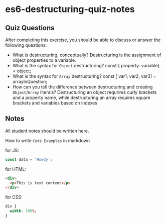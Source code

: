 # es6-destructuring-quiz-notes

## Quiz Questions

After completing this exercise, you should be able to discuss or answer the following questions:

- What is destructuring, conceptually?
  Destructuring is the assignment of object properties to a variable.
- What is the syntax for `Object` destructuring?
  const { property: variable} = object;
- What is the syntax for `Array` destructuring?
  const [ var1, var2, var3] = arrayInQuestion;
- How can you tell the difference between destructuring and creating `Object`/`Array` literals?
  Destructuring an object requrires curly brackets and a property name, while destructuring an array requires square brackets and variables based on indexes

## Notes

All student notes should be written here.

How to write `Code Examples` in markdown

for JS:

```javascript
const data = 'Howdy';
```

for HTML:

```html
<div>
  <p>This is text content</p>
</div>
```

for CSS:

```css
div {
  width: 100%;
}
```
